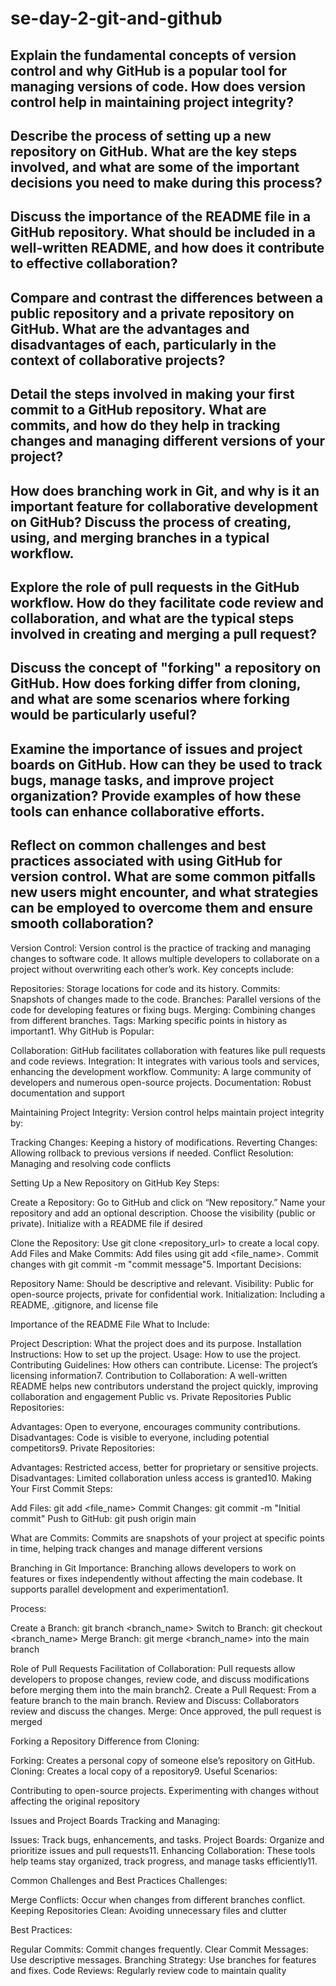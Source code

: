 # se-day-2-git-and-github
## Explain the fundamental concepts of version control and why GitHub is a popular tool for managing versions of code. How does version control help in maintaining project integrity?

## Describe the process of setting up a new repository on GitHub. What are the key steps involved, and what are some of the important decisions you need to make during this process?

## Discuss the importance of the README file in a GitHub repository. What should be included in a well-written README, and how does it contribute to effective collaboration?

## Compare and contrast the differences between a public repository and a private repository on GitHub. What are the advantages and disadvantages of each, particularly in the context of collaborative projects?

## Detail the steps involved in making your first commit to a GitHub repository. What are commits, and how do they help in tracking changes and managing different versions of your project?

## How does branching work in Git, and why is it an important feature for collaborative development on GitHub? Discuss the process of creating, using, and merging branches in a typical workflow.

## Explore the role of pull requests in the GitHub workflow. How do they facilitate code review and collaboration, and what are the typical steps involved in creating and merging a pull request?

## Discuss the concept of "forking" a repository on GitHub. How does forking differ from cloning, and what are some scenarios where forking would be particularly useful?

## Examine the importance of issues and project boards on GitHub. How can they be used to track bugs, manage tasks, and improve project organization? Provide examples of how these tools can enhance collaborative efforts.

## Reflect on common challenges and best practices associated with using GitHub for version control. What are some common pitfalls new users might encounter, and what strategies can be employed to overcome them and ensure smooth collaboration?


Version Control: Version control is the practice of tracking and managing changes to software code. It allows multiple developers to collaborate on a project without overwriting each other’s work. Key concepts include:

Repositories: Storage locations for code and its history.
Commits: Snapshots of changes made to the code.
Branches: Parallel versions of the code for developing features or fixing bugs.
Merging: Combining changes from different branches.
Tags: Marking specific points in history as important1.
Why GitHub is Popular:

Collaboration: GitHub facilitates collaboration with features like pull requests and code reviews.
Integration: It integrates with various tools and services, enhancing the development workflow.
Community: A large community of developers and numerous open-source projects.
Documentation: Robust documentation and support

Maintaining Project Integrity: Version control helps maintain project integrity by:

Tracking Changes: Keeping a history of modifications.
Reverting Changes: Allowing rollback to previous versions if needed.
Conflict Resolution: Managing and resolving code conflicts


Setting Up a New Repository on GitHub
Key Steps:

Create a Repository:
Go to GitHub and click on “New repository.”
Name your repository and add an optional description.
Choose the visibility (public or private).
Initialize with a README file if desired

Clone the Repository:
Use git clone <repository_url> to create a local copy.
Add Files and Make Commits:
Add files using git add <file_name>.
Commit changes with git commit -m "commit message"5.
Important Decisions:

Repository Name: Should be descriptive and relevant.
Visibility: Public for open-source projects, private for confidential work.
Initialization: Including a README, .gitignore, and license file

Importance of the README File
What to Include:

Project Description: What the project does and its purpose.
Installation Instructions: How to set up the project.
Usage: How to use the project.
Contributing Guidelines: How others can contribute.
License: The project’s licensing information7.
Contribution to Collaboration: A well-written README helps new contributors understand the project quickly, improving collaboration and engagement
Public vs. Private Repositories
Public Repositories:

Advantages: Open to everyone, encourages community contributions.
Disadvantages: Code is visible to everyone, including potential competitors9.
Private Repositories:

Advantages: Restricted access, better for proprietary or sensitive projects.
Disadvantages: Limited collaboration unless access is granted10.
Making Your First Commit
Steps:

Add Files: git add <file_name>
Commit Changes: git commit -m "Initial commit"
Push to GitHub: git push origin main

What are Commits: Commits are snapshots of your project at specific points in time, helping track changes and manage different versions


Branching in Git
Importance: Branching allows developers to work on features or fixes independently without affecting the main codebase. It supports parallel development and experimentation1.

Process:

Create a Branch: git branch <branch_name>
Switch to Branch: git checkout <branch_name>
Merge Branch: git merge <branch_name> into the main branch

Role of Pull Requests
Facilitation of Collaboration: Pull requests allow developers to propose changes, review code, and discuss modifications before merging them into the main branch2.
Create a Pull Request: From a feature branch to the main branch.
Review and Discuss: Collaborators review and discuss the changes.
Merge: Once approved, the pull request is merged

Forking a Repository
Difference from Cloning:

Forking: Creates a personal copy of someone else’s repository on GitHub.
Cloning: Creates a local copy of a repository9.
Useful Scenarios:

Contributing to open-source projects.
Experimenting with changes without affecting the original repository



Issues and Project Boards
Tracking and Managing:

Issues: Track bugs, enhancements, and tasks.
Project Boards: Organize and prioritize issues and pull requests11.
Enhancing Collaboration: These tools help teams stay organized, track progress, and manage tasks efficiently11.

Common Challenges and Best Practices
Challenges:

Merge Conflicts: Occur when changes from different branches conflict.
Keeping Repositories Clean: Avoiding unnecessary files and clutter

Best Practices:

Regular Commits: Commit changes frequently.
Clear Commit Messages: Use descriptive messages.
Branching Strategy: Use branches for features and fixes.
Code Reviews: Regularly review code to maintain quality
